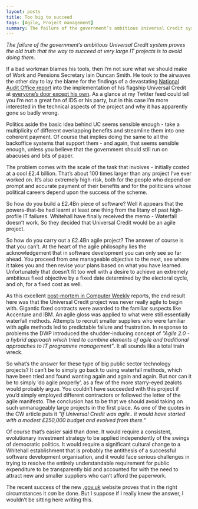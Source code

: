 ```yaml
---
layout: posts
title: Too big to succeed
tags: [Agile, Project management]
summary: The failure of the government’s ambitious Universal Credit system proves the old truth that the way to succeed at very large IT projects is to avoid doing them.
---
```


*The failure of the government’s ambitious Universal Credit system proves the old truth that the way to succeed at very large IT projects is to avoid doing them.*

If a bad workman blames his tools, then I’m not sure what we should make of Work and Pensions Secretary Iain Duncan Smith. He took to the airwaves the other day to lay the blame for the findings of a devastating [National Audit Office  report](http://www.nao.org.uk/report/universal-credit-early-progress/) into the implementation of his flagship Universal Credit at [everyone’s door except his own](http://www.theguardian.com/politics/2013/sep/05/universal-credit-iain-duncan-smith). As a glance at my Twitter feed could tell you I’m not a great fan of IDS or his party, but in this case I’m more interested in the technical aspects of the project and why it has apparently gone so badly wrong.

Politics aside the basic idea behind UC seems sensible enough - take a multiplicity of different overlapping benefits and streamline them into one coherent payment. Of course that implies doing the same to all the backoffice systems that support them - and again, that seems sensible enough, unless you believe that the government should still run on abacuses and bits of paper. 

The problem comes with the scale of the task that involves - initially costed at a cool £2.4 billion. That’s about 100 times larger than any project I’ve ever worked on. It’s also extremely high-risk, both for the people who depend on prompt and accurate payment of their benefits and for the politicians whose political careers depend upon the success of the scheme. 

So how do you build a £2.4Bn piece of software? Well it appears that the powers-that-be had learnt at least one thing from the litany of past high-profile IT failures. Whitehall have finally received the memo - Waterfall doesn’t work. So they decided that Universal Credit would be an agile project. 

So how do you carry out a £2.4Bn agile project? The answer of course is that you can’t. At the heart of the agile philosophy lies the acknowledgement that in software development you can only see so far ahead. You proceed from one manageable objective to the next, see where it takes you and then revise your plans based on what you have learned. Unfortunately that doesn’t fit too well with a desire to achieve an extremely ambitious fixed objective by a fixed date determined by the electoral cycle, and oh, for a fixed cost as well. 

As this excellent [post-mortem in Computer Weekly](http://www.computerweekly.com/news/2240187478/Why-agile-development-failed-for-Universal-Credit) reports, the end result here was that the Universal Credit project was never really agile to begin with. Gigantic fixed contracts were awarded to the familiar suspects like Accenture and IBM. An agile gloss was applied to what were still essentially waterfall methods. Attempts to recruit smaller suppliers who were familiar with agile methods led to predictable failure and frustration. In response to problems the DWP introduced the shudder-inducing concept of *"Agile 2.0 - a hybrid approach which tried to combine elements of agile and traditional approaches to IT programme management"*. It all sounds like a total train wreck. 

So what’s the answer for these type of big public sector technology projects? It can’t be to simply go back to using waterfall methods, which have been tried and found wanting again and again and again. But nor can it be to simply ‘do agile properly’, as a few of the more starry-eyed zealots would probably argue. You couldn’t have succeeded with this project if you’d simply employed different contractors or followed the letter of the agile manifesto. The conclusion has to be that we should avoid taking on such unmanageably large projects in the first place. As one of the quotes in the CW article puts it *"If Universal Credit was agile.. it would have started with a modest £250,000 budget and evolved from there."* 

Of course that’s easier said than done. It would require a consistent, evolutionary investment strategy to be applied independently of the swings of democratic politics. It would require a significant cultural change to a Whitehall establishment that is probably the antithesis of a successful software development organisation, and it would face serious challenges in trying to resolve the entirely understandable requirement for public expenditure to be transparently bid and accounted for with the need to attract new and smaller suppliers who can’t afford the paperwork. 

The recent success of the new [.gov.uk](https://www.gov.uk/) website proves that in the right circumstances it _can_ be done. But I suppose if I really knew the answer, I wouldn’t be sitting here writing this.